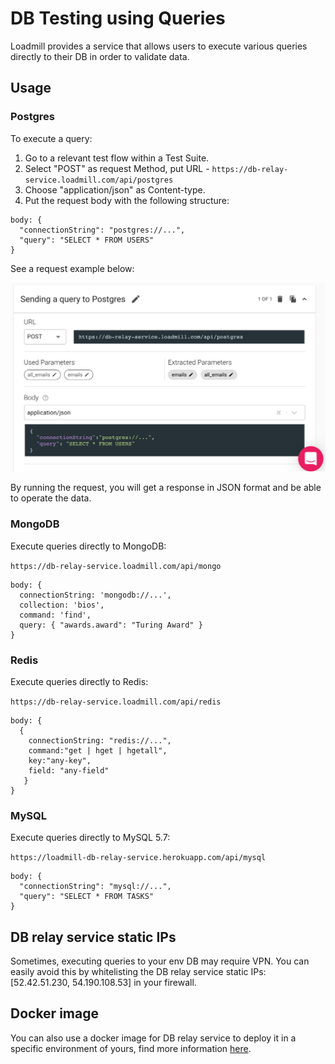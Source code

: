# DB Testing using Queries

Loadmill provides a service that allows users to execute various queries directly to their DB in order to validate data.

## Usage

### Postgres

To execute a query:

1. Go to a relevant test flow within a Test Suite.
2. Select "POST" as request Method, put URL - `https://db-relay-service.loadmill.com/api/postgres`
3. Choose "application/json" as Content-type.
4. Put the request body with the following structure:

```
body: {
  "connectionString": "postgres://...",
  "query": "SELECT * FROM USERS"
}
```

See a request example below:

![](../.gitbook/assets/screenshot-2021-10-03t153602.437.png)

By running the request, you will get a response in JSON format and be able to operate the data.

### MongoDB

Execute queries directly to MongoDB:

`https://db-relay-service.loadmill.com/api/mongo`

```
body: {
  connectionString: 'mongodb://...',
  collection: 'bios',
  command: 'find',
  query: { "awards.award": "Turing Award" }
}
```

### Redis

Execute queries directly to Redis:

`https://db-relay-service.loadmill.com/api/redis`

```
body: {
  {
    connectionString: "redis://...", 
    command:"get | hget | hgetall",
    key:"any-key",
    field: "any-field"
   }
}
```

### MySQL&#x20;

Execute queries directly to MySQL 5.7:

`https://loadmill-db-relay-service.herokuapp.com/api/mysql`

```
body: {  
  "connectionString": "mysql://...",
  "query": "SELECT * FROM TASKS"
}
```

## DB relay service static IPs

Sometimes, executing queries to your env DB may require VPN. You can easily avoid this by whitelisting the DB relay service static IPs: \[52.42.51.230, 54.190.108.53] in your firewall.

## Docker image

You can also use a docker image for DB relay service to deploy it in a specific environment of yours, find more information [here](https://hub.docker.com/r/loadmill/db-relay-service).
